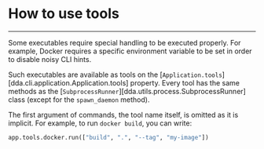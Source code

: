 # How to use tools

-----

Some executables require special handling to be executed properly. For example, Docker requires a specific environment variable to be set in order to disable noisy CLI hints.

Such executables are available as tools on the [`Application.tools`][dda.cli.application.Application.tools] property. Every tool has the same methods as the [`SubprocessRunner`][dda.utils.process.SubprocessRunner] class (except for the `spawn_daemon` method).

The first argument of commands, the tool name itself, is omitted as it is implicit. For example, to run `docker build`, you can write:

```python
app.tools.docker.run(["build", ".", "--tag", "my-image"])
```
